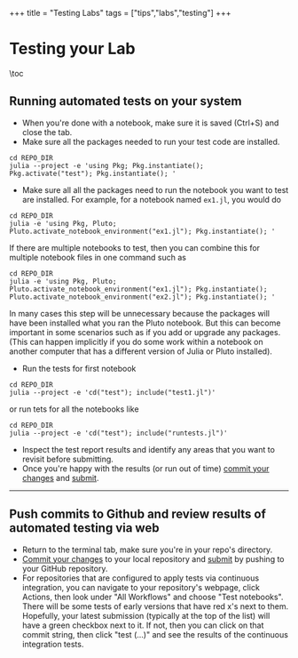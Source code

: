 +++
title = "Testing Labs"
tags = ["tips","labs","testing"]
+++

# Testing your Lab
\toc


## Running automated tests on your system
- When you're done with a notebook, make sure it is saved (Ctrl+S) and close the tab.
- Make sure all the packages needed to run your test code are installed.  
```shell
cd REPO_DIR
julia --project -e 'using Pkg; Pkg.instantiate(); Pkg.activate("test"); Pkg.instantiate(); '
```
- Make sure all all the packages need to run the notebook you want to test are installed.  For example, for a notebook named `ex1.jl`, you would do
```shell
cd REPO_DIR
julia -e 'using Pkg, Pluto; Pluto.activate_notebook_environment("ex1.jl"); Pkg.instantiate(); '
```
If there are multiple notebooks to test, then you can combine this for multiple notebook files in one command such as
```shell
cd REPO_DIR
julia -e 'using Pkg, Pluto; Pluto.activate_notebook_environment("ex1.jl"); Pkg.instantiate();   Pluto.activate_notebook_environment("ex2.jl"); Pkg.instantiate(); '
```
In many cases this step will be unnecessary because the packages will have been installed what you ran the Pluto notebook.  But this can become important in some scenarios such as if you add or upgrade any packages.  (This can happen implicitly if you do some work within a notebook on another computer that has a different version of Julia or Pluto installed).
- Run the tests for first notebook
<!--
For the first few labs, I suggested using a command like
```shell
cd REPO_DIR
julia --project test/test1.jl
```
or run tets for all the notebooks like
```shell
cd REPO_DIR
julia --project test/runtests.jl
```
However, I've since realized that this resulted in some complications in including files.  Therefore, I've changed the way the test scripts are setup.  Starting with lab4 (or if you get the updated version of lab3), you can run the tests like
-->
```shell
cd REPO_DIR
julia --project -e 'cd("test"); include("test1.jl")'
```
or run tets for all the notebooks like
```shell
cd REPO_DIR
julia --project -e 'cd("test"); include("runtests.jl")'
```
<!--
The reason for the change is that julia test systems sets the working directory to be "test" when you run a command like
```shell
cd REPO_DIR
julia --project -e 'import Pkg; Pkg.test()'
```
which is how the GitHub continuous integration testing is running the tests.  By switching to this pattern, it'll be easier to make sure tests give consistent results when run locally or when run as part of continuous integration testing as a GitHub Action.
-->
- Inspect the test report results and identify any areas that you want to revisit before submitting.
- Once  you're happy with the results (or run out of time) [commit your changes](../commit) and [submit](../submitting).

---
## Push commits to Github and review results of automated testing via web
- Return to the terminal tab, make sure you're in your repo's directory.
- [Commit your changes](../commit) to your local repository and [submit](../submitting) by pushing to your GitHub repository.
- For repositories that are configured to apply tests via continuous integration, you can navigate to your repository's webpage, click Actions, then look under "All Workflows" and choose "Test notebooks".  There will be some tests of early versions that have red x's next to them.  Hopefully, your latest submission (typically at the top of the list) will have a green checkbox next to it.  If not, then you can click on that commit string, then click "test (...)" and see the results of the continuous integration tests.
